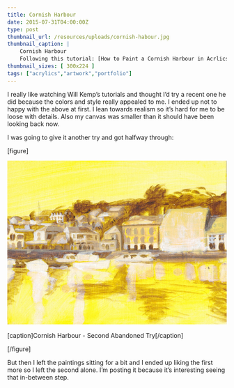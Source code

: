 ```yaml
---
title: Cornish Harbour
date: 2015-07-31T04:00:00Z
type: post
thumbnail_url: /resources/uploads/cornish-habour.jpg
thumbnail_caption: |
    Cornish Harbour
    Following this tutorial: [How to Paint a Cornish Harbour in Acrlics by Will Kemp](http://willkempartschool.com/how-to-paint-a-cornish-harbour-in-acrylics-video-tutorial/)
thumbnail_sizes: [ 300x224 ]
tags: ["acrylics","artwork","portfolio"]
---
```

I really like watching Will Kemp’s tutorials and thought I’d try a recent one he did because the colors and style really appealed to me. I ended up not to happy with the above at first. I lean towards realism so it’s hard for me to be loose with details. Also my canvas was smaller than it should have been looking back now.

I was going to give it another try and got halfway through:

[figure]

![Cornish Harbour 2](/resources/uploads/cornish-harbour-2.jpg)

[caption]Cornish Harbour - Second Abandoned Try[/caption]

[/figure]

But then I left the paintings sitting for a bit and I ended up liking the first more so I left the second alone. I’m posting it because it’s interesting seeing that in-between step.
